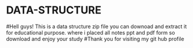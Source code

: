 # DATA-STRUCTURE
#Hell guys!
    This is a data structure zip file you can downoad and extract it for educational purpose.
    where i placed all notes ppt and pdf form
    so download and enjoy your study
    #Thank you for visiting my git hub profile 
    

